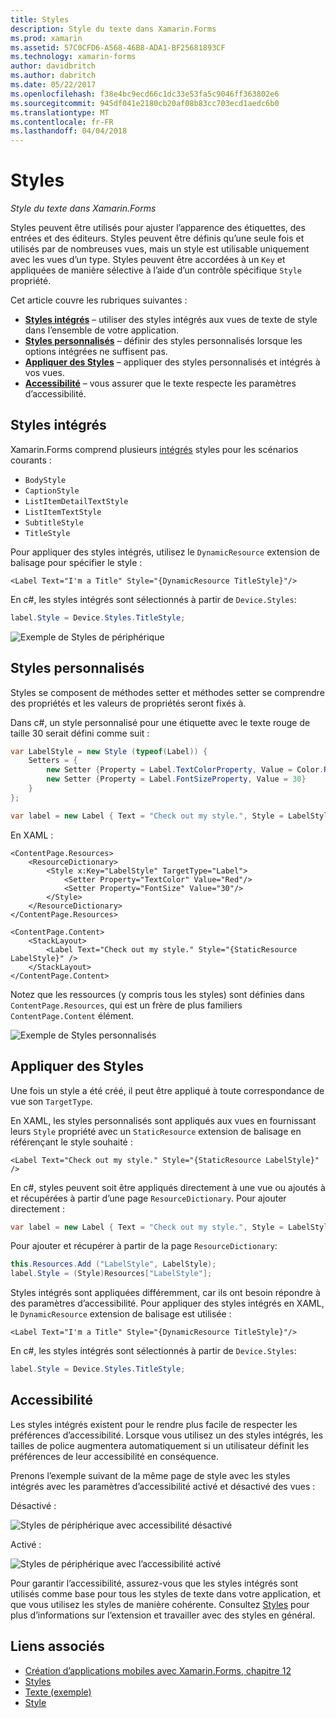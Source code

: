 ```yaml
---
title: Styles
description: Style du texte dans Xamarin.Forms
ms.prod: xamarin
ms.assetid: 57C0CFD6-A568-46B8-ADA1-BF25681893CF
ms.technology: xamarin-forms
author: davidbritch
ms.author: dabritch
ms.date: 05/22/2017
ms.openlocfilehash: f38e4bc9ecd66c1dc33e53fa5c9046ff363802e6
ms.sourcegitcommit: 945df041e2180cb20af08b83cc703ecd1aedc6b0
ms.translationtype: MT
ms.contentlocale: fr-FR
ms.lasthandoff: 04/04/2018
---
```

# <a name="styles"></a>Styles

_Style du texte dans Xamarin.Forms_


Styles peuvent être utilisés pour ajuster l’apparence des étiquettes, des entrées et des éditeurs. Styles peuvent être définis qu’une seule fois et utilisés par de nombreuses vues, mais un style est utilisable uniquement avec les vues d’un type.
Styles peuvent être accordées à un `Key` et appliquées de manière sélective à l’aide d’un contrôle spécifique `Style` propriété.

Cet article couvre les rubriques suivantes :

- **[Styles intégrés](#Built-In_Styles)**  &ndash; utiliser des styles intégrés aux vues de texte de style dans l’ensemble de votre application.
- **[Styles personnalisés](#Custom_Styles)**  &ndash; définir des styles personnalisés lorsque les options intégrées ne suffisent pas.
- **[Appliquer des Styles](#Applying_Styles)**  &ndash; appliquer des styles personnalisés et intégrés à vos vues.
- **[Accessibilité](#Accessibility)**  &ndash; vous assurer que le texte respecte les paramètres d’accessibilité.

<a name="Built-In_Styles" />

## <a name="built-in-styles"></a>Styles intégrés

Xamarin.Forms comprend plusieurs [intégrés](http://developer.xamarin.com/api/type/Xamarin.Forms.Device+Styles/) styles pour les scénarios courants :

- `BodyStyle`
- `CaptionStyle`
- `ListItemDetailTextStyle`
- `ListItemTextStyle`
- `SubtitleStyle`
- `TitleStyle`

Pour appliquer des styles intégrés, utilisez le `DynamicResource` extension de balisage pour spécifier le style :

```xaml
<Label Text="I'm a Title" Style="{DynamicResource TitleStyle}"/>
```

En c#, les styles intégrés sont sélectionnés à partir de `Device.Styles`:

```csharp
label.Style = Device.Styles.TitleStyle;
```

![](styles-images/builtinstyles.png "Exemple de Styles de périphérique")

<a name="Custom_Styles" />

## <a name="custom-styles"></a>Styles personnalisés

Styles se composent de méthodes setter et méthodes setter se comprendre des propriétés et les valeurs de propriétés seront fixés à.

Dans c#, un style personnalisé pour une étiquette avec le texte rouge de taille 30 serait défini comme suit :

```csharp
var LabelStyle = new Style (typeof(Label)) {
    Setters = {
        new Setter {Property = Label.TextColorProperty, Value = Color.Red},
        new Setter {Property = Label.FontSizeProperty, Value = 30}
    }
};

var label = new Label { Text = "Check out my style.", Style = LabelStyle };
```

En XAML :

```xaml
<ContentPage.Resources>
    <ResourceDictionary>
        <Style x:Key="LabelStyle" TargetType="Label">
            <Setter Property="TextColor" Value="Red"/>
            <Setter Property="FontSize" Value="30"/>
        </Style>
    </ResourceDictionary>
</ContentPage.Resources>

<ContentPage.Content>
    <StackLayout>
        <Label Text="Check out my style." Style="{StaticResource LabelStyle}" />
    </StackLayout>
</ContentPage.Content>
```

Notez que les ressources (y compris tous les styles) sont définies dans `ContentPage.Resources`, qui est un frère de plus familiers `ContentPage.Content` élément.

![](styles-images/customstyle.png "Exemple de Styles personnalisés")

<a name="Applying_Styles" />

## <a name="applying-styles"></a>Appliquer des Styles

Une fois un style a été créé, il peut être appliqué à toute correspondance de vue son `TargetType`.

En XAML, les styles personnalisés sont appliqués aux vues en fournissant leurs `Style` propriété avec un `StaticResource` extension de balisage en référençant le style souhaité :

```xaml
<Label Text="Check out my style." Style="{StaticResource LabelStyle}" />
```

En c#, styles peuvent soit être appliqués directement à une vue ou ajoutés à et récupérées à partir d’une page `ResourceDictionary`. Pour ajouter directement :

```csharp
var label = new Label { Text = "Check out my style.", Style = LabelStyle };
```

Pour ajouter et récupérer à partir de la page `ResourceDictionary`:

```csharp
this.Resources.Add ("LabelStyle", LabelStyle);
label.Style = (Style)Resources["LabelStyle"];
```

Styles intégrés sont appliquées différemment, car ils ont besoin répondre à des paramètres d’accessibilité. Pour appliquer des styles intégrés en XAML, le `DynamicResource` extension de balisage est utilisée :

```xaml
<Label Text="I'm a Title" Style="{DynamicResource TitleStyle}"/>
```

En c#, les styles intégrés sont sélectionnés à partir de `Device.Styles`:

```csharp
label.Style = Device.Styles.TitleStyle;
```

## <a name="accessibility"></a>Accessibilité

Les styles intégrés existent pour le rendre plus facile de respecter les préférences d’accessibilité. Lorsque vous utilisez un des styles intégrés, les tailles de police augmentera automatiquement si un utilisateur définit les préférences de leur accessibilité en conséquence.

Prenons l’exemple suivant de la même page de style avec les styles intégrés avec les paramètres d’accessibilité activé et désactivé des vues :

Désactivé :

![](styles-images/pre-access.png "Styles de périphérique avec accessibilité désactivé")

Activé :

![](styles-images/post-access.png "Styles de périphérique avec l’accessibilité activé")

Pour garantir l’accessibilité, assurez-vous que les styles intégrés sont utilisés comme base pour tous les styles de texte dans votre application, et que vous utilisez les styles de manière cohérente. Consultez [Styles](~/xamarin-forms/user-interface/styles/index.md) pour plus d’informations sur l’extension et travailler avec des styles en général.


## <a name="related-links"></a>Liens associés

- [Création d’applications mobiles avec Xamarin.Forms, chapitre 12](https://developer.xamarin.com/r/xamarin-forms/book/chapter12.pdf)
- [Styles](~/xamarin-forms/user-interface/styles/index.md)
- [Texte (exemple)](https://developer.xamarin.com/samples/xamarin-forms/UserInterface/Text)
- [Style](https://developer.xamarin.com/api/type/Xamarin.Forms.Style/)
